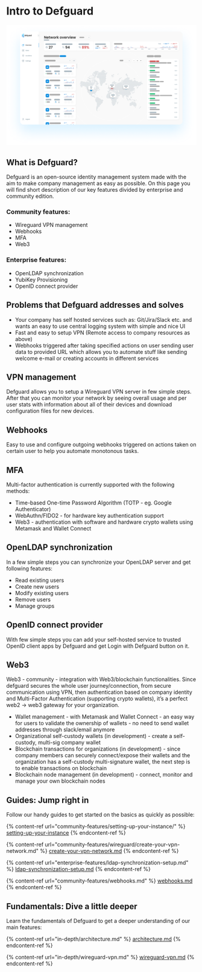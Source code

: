 # Intro to Defguard

![Network overview page displaying network usage statistics and info about connected users](.gitbook/assets/screen.png)

## What is Defguard?

Defguard is an open-source identity management system made with the aim to make company management as easy as possible. On this page you will find short description of our key features divided by enterprise and community edition.

### Community features:

* Wireguard VPN management
* Webhooks
* MFA
* Web3

### Enterprise features:

* OpenLDAP synchronization
* YubiKey Provisioning
* OpenID connect provider

## Problems that Defguard addresses and solves

* Your company has self hosted services such as: Git/Jira/Slack etc. and wants an easy to use central logging system with simple and nice UI
* Fast and easy to setup VPN (Remote access to company resources as above)
* Webhooks triggered after taking specified actions on user sending user data to provided URL which allows you to automate stuff like sending welcome e-mail or creating accounts in different services

## VPN management

Defguard allows you to setup a Wireguard VPN server in few simple steps. After that you can monitor your network by seeing overall usage and per user stats with information about all of their devices and download configuration files for new devices.

## Webhooks

Easy to use and configure outgoing webhooks triggered on actions taken on certain user to help you automate monotonous tasks.

## MFA
Multi-factor authentication is currently supported with the following methods:
* Time-based One-time Password Algorithm (TOTP - eg. Google Authenticator)
* WebAuthn/FIDO2 - for hardware key authentication support
* Web3 - authentication with software and hardware crypto wallets using Metamask and Wallet Connect

## OpenLDAP synchronization

In a few simple steps you can synchronize your OpenLDAP server and get following features:

* Read existing users
* Create new users
* Modify existing users
* Remove users
* Manage groups

## OpenID connect provider
With few simple steps you can add your self-hosted service to trusted OpenID client apps by Defguard and get Login with Defguard button on it.

## Web3
Web3 - community - integration with Web3/blockchain functionalities. Since defguard secures the whole user journey/connection, from secure communication using VPN, then authentication based on company identity and Multi-Factor Authentication (supporting crypto wallets),  it’s a perfect web2 -> web3 gateway for your organization.

* Wallet management - with Metamask and Wallet Connect - an easy way for users to validate the ownership of wallets - no need to send wallet addresses through slack/email anymore
* Organizational self-custody wallets (in development) - create a self-custody, multi-sig company wallet
* Blockchain transactions for organizations (in development) - since company members can securely connect/expose their wallets and the organization has a self-custody multi-signature 
wallet, the next step is to enable transactions on blockchain
* Blockchain node management (in development) - connect, monitor and manage your own blockchain nodes

## Guides: Jump right in

Follow our handy guides to get started on the basics as quickly as possible:

{% content-ref url="community-features/setting-up-your-instance/" %}
[setting-up-your-instance](community-features/setting-up-your-instance/)
{% endcontent-ref %}

{% content-ref url="community-features/wireguard/create-your-vpn-network.md" %}
[create-your-vpn-network.md](community-features/wireguard/create-your-vpn-network.md)
{% endcontent-ref %}

{% content-ref url="enterprise-features/ldap-synchronization-setup.md" %}
[ldap-synchronization-setup.md](enterprise-features/ldap-synchronization-setup.md)
{% endcontent-ref %}

{% content-ref url="community-features/webhooks.md" %}
[webhooks.md](community-features/webhooks.md)
{% endcontent-ref %}

## Fundamentals: Dive a little deeper

Learn the fundamentals of Defguard to get a deeper understanding of our main features:

{% content-ref url="in-depth/architecture.md" %}
[architecture.md](in-depth/architecture.md)
{% endcontent-ref %}

{% content-ref url="in-depth/wireguard-vpn.md" %}
[wireguard-vpn.md](in-depth/wireguard-vpn.md)
{% endcontent-ref %}
